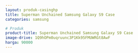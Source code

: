 ```yaml
---
layout: produk-casinghp
title: Superman Unchained Samsung Galaxy S9 Case
categories: samsung

# Produk
product-title: Superman Unchained Samsung Galaxy S9 Case
image-drive: 1Q9hOPm0uqruunc3P1Kk95FMUWRGt8AwF
harga: 90000
---
```

